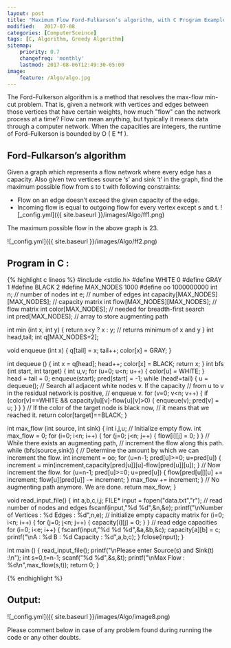```yaml
---
layout: post
title: "Maximum Flow Ford-Fulkarson’s algorithm, with C Program Example"
modified:   2017-07-08
categories: [ComputerSceince]
tags: [C, Algorithm, Greedy Algorithm]
sitemap:
    priority: 0.7
    changefreq: 'monthly'
    lastmod: 2017-08-06T12:49:30-05:00
image:
    feature: /Algo/algo.jpg
---
```

The Ford-Fulkerson algorithm is a method that resolves the max-flow min-cut problem. That is, given a network with vertices and edges between those vertices that have certain weights, how much "flow" can the network process at a time? Flow can mean anything, but typically it means data through a computer network. 
When the capacities are integers, the runtime of Ford–Fulkerson is bounded by O ( E *f ).

## Ford-Fulkarson’s algorithm
Given a graph which represents a flow network where every edge has a capacity. Also given two vertices source ‘s’ and sink ‘t’ in the graph, find the maximum possible flow from s to t with following constraints:

- Flow on an edge doesn’t exceed the given capacity of the edge.
- Incoming flow is equal to outgoing flow for every vertex except s and t.
![_config.yml]({{ site.baseurl }}/images/Algo/ff1.png)

The maximum possible flow in the above graph is 23.

![_config.yml]({{ site.baseurl }}/images/Algo/ff2.png)
## Program in C :

{% highlight c lineos %}
#include <stdio.h>
#define WHITE 0
#define GRAY 1
#define BLACK 2
#define MAX_NODES 1000
#define oo 1000000000
int n;  // number of nodes
int e;  // number of edges
int capacity[MAX_NODES][MAX_NODES]; // capacity matrix
int flow[MAX_NODES][MAX_NODES];     // flow matrix
int color[MAX_NODES]; // needed for breadth-first search               
int pred[MAX_NODES];  // array to store augmenting path

int min (int x, int y) {
    return x<y ? x : y;  // returns minimum of x and y
}
int head,tail;
int q[MAX_NODES+2];

void enqueue (int x) {
    q[tail] = x;
    tail++;
    color[x] = GRAY;
}

int dequeue () {
    int x = q[head];
    head++;
    color[x] = BLACK;
    return x;
}
int bfs (int start, int target) {
    int u,v;
    for (u=0; u<n; u++) {
	color[u] = WHITE;
    }   
    head = tail = 0;
    enqueue(start);
    pred[start] = -1;
    while (head!=tail) {
	u = dequeue();
        // Search all adjacent white nodes v. If the capacity
        // from u to v in the residual network is positive,
        // enqueue v.
	for (v=0; v<n; v++) {
	    if (color[v]==WHITE && capacity[u][v]-flow[u][v]>0) {
		enqueue(v);
		pred[v] = u;
	    }
	}
    }
    // If the color of the target node is black now,
    // it means that we reached it.
    return color[target]==BLACK;
}

int max_flow (int source, int sink) {
    int i,j,u;
    // Initialize empty flow.
    int max_flow = 0;
    for (i=0; i<n; i++) {
	for (j=0; j<n; j++) {
	    flow[i][j] = 0;
	}
    }
    // While there exists an augmenting path,
    // increment the flow along this path.
    while (bfs(source,sink)) {
        // Determine the amount by which we can increment the flow.
	int increment = oo;
	for (u=n-1; pred[u]>=0; u=pred[u]) {
	    increment = min(increment,capacity[pred[u]][u]-flow[pred[u]][u]);
	}
        // Now increment the flow.
	for (u=n-1; pred[u]>=0; u=pred[u]) {
	    flow[pred[u]][u] += increment;
	    flow[u][pred[u]] -= increment;
	}
	max_flow += increment;
    }
    // No augmenting path anymore. We are done.
    return max_flow;
}

void read_input_file() {
    int a,b,c,i,j;
    FILE* input = fopen("data.txt","r");
    // read number of nodes and edges
    fscanf(input,"%d %d",&n,&e);
    printf("\nNumber of Vertices : %d   Edges : %d",n,e);
    // initialize empty capacity matrix 
    for (i=0; i<n; i++) {
	for (j=0; j<n; j++) {
	    capacity[i][j] = 0;
	}
    }
    // read edge capacities
    for (i=0; i<e; i++) {
	fscanf(input,"%d %d %d",&a,&b,&c);
	capacity[a][b] = c;
	printf("\nA : %d  B : %d  Capacity : %d",a,b,c);
    }
    fclose(input);
}

int main () {
    read_input_file();
    printf("\nPlease enter Source(s) and Sink(t) :\n");
    int s=0,t=n-1;
    scanf("%d %d",&s,&t);
    printf("\nMax Flow : %d\n",max_flow(s,t));
    return 0;
}


{% endhighlight %}


## Output:


![_config.yml]({{ site.baseurl }}/images/Algo/image8.png)



Please comment below in case of any problem found during running the code or any other doubts.
